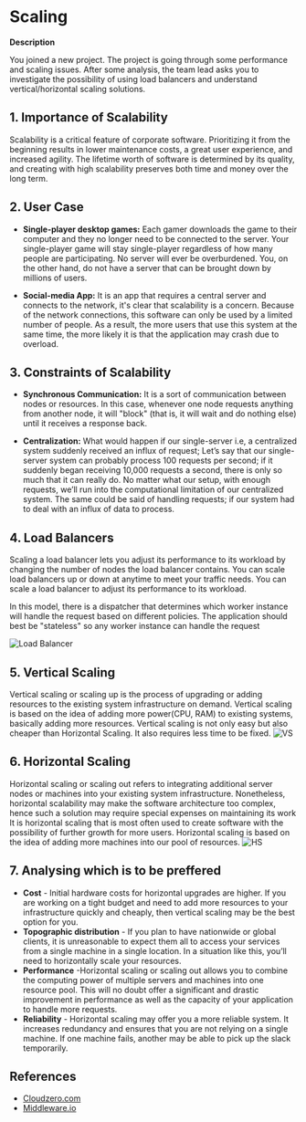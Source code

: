 
# Scaling

**Description**

You joined a new project. The project is going through some performance and scaling issues. After some analysis, the team lead asks you to investigate the possibility of using load balancers and understand vertical/horizontal scaling solutions.



## 1. Importance of Scalability

Scalability is a critical feature of corporate software. Prioritizing it from the beginning results in lower maintenance costs, a great user experience, and increased agility. The lifetime worth of software is determined by its quality, and creating with high scalability preserves both time and money over the long term.

## 2. User Case
- **Single-player desktop games:**
Each gamer downloads the game to their computer and they no longer need to be connected to the server. Your single-player game will stay single-player regardless of how many people are participating. No server will ever be overburdened. You, on the other hand, do not have a server that can be brought down by millions of users.

- **Social-media App:**
It is an app that requires a central server and connects to the network, it's clear that scalability is a concern. Because of the network connections, this software can only be used by a limited number of people. As a result, the more users that use this system at the same time, the more likely it is that the application may crash due to overload.

## 3. Constraints of Scalability
- **Synchronous Communication:**
It is a sort of communication between nodes or resources. In this case, whenever one node requests anything from another node, it will "block" (that is, it will wait and do nothing else) until it receives a response back.

- **Centralization:**
What would happen if our single-server i.e, a centralized system suddenly received an influx of request; 
Let’s say that our single-server system can probably process 100 requests per second; if it suddenly began receiving 10,000 requests a second, there is only so much that it can really do. No matter what our setup, with enough requests, we’ll run into the computational limitation of our centralized system.
The same could be said of handling requests; if our system had to deal with an influx of data to process.

## 4. Load Balancers
Scaling a load balancer lets you adjust its performance to its workload by changing the number of nodes the load balancer contains. You can scale load balancers up or down at anytime to meet your traffic needs. You can scale a load balancer to adjust its performance to its workload. 

In this model, there is a dispatcher that determines which worker instance will handle the request based on different policies. The application should best be "stateless" so any worker instance can handle the request






![Load Balancer](http://1.bp.blogspot.com/_j6mB7TMmJJY/TLnj_mWL50I/AAAAAAAAAgg/JFPsfGcAenI/s1600/p1.png)


## 5. Vertical Scaling
Vertical scaling or scaling up is the process of upgrading or adding resources to the existing system infrastructure on demand. Vertical scaling is based on the idea of adding more power(CPU, RAM) to existing systems, basically adding more resources.
Vertical scaling is not only easy but also cheaper than Horizontal Scaling. It also requires less time to be fixed.
![VS](https://middleware.io/wp-content/uploads/2021/09/What-is-Vertical-Scaling.png)

## 6. Horizontal Scaling
Horizontal scaling or scaling out refers to integrating additional server nodes or machines into your existing system infrastructure. Nonetheless, horizontal scalability may make the software architecture too complex, hence such a solution may require special expenses on maintaining its work It is horizontal scaling that is most often used to create software with the possibility of further growth for more users. Horizontal scaling is based on the idea of adding more machines into our pool of resources.
![HS](https://middleware.io/wp-content/uploads/2021/09/What-is-Horizontal-Scaling.png)

## 7. Analysing which is to be preffered
- **Cost** - Initial hardware costs for horizontal upgrades are higher. If you are working on a tight budget and need to add more resources to your infrastructure quickly and cheaply, then vertical scaling may be the best option for you.
- **Topographic distribution** - If you plan to have nationwide or global clients, it is unreasonable to expect them all to access your services from a single machine in a single location. In a situation like this, you’ll need to horizontally scale your resources.
- **Performance** -Horizontal scaling or scaling out allows you to combine the computing power of multiple servers and machines into one resource pool. This will no doubt offer a significant and drastic improvement in performance as well as the capacity of your application to handle more requests.
- **Reliability** - Horizontal scaling may offer you a more reliable system. It increases redundancy and ensures that you are not relying on a single machine. If one machine fails, another may be able to pick up the slack temporarily.


## References

 - [Cloudzero.com](https://www.cloudzero.com/blog/horizontal-vs-vertical-scaling)
 - [Middleware.io](https://middleware.io/blog/vertical-vs-horizontal-scaling/)
 
